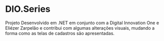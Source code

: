 # DIO.Series

Projeto Desenvolvido em .NET em conjunto com a Digital Innovation One e Eliézer Zarpelão e contribui com algumas alterações visuais, mudando a forma como as telas de cadastros são apresentadas.
